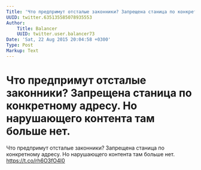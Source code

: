 ```yaml
---
Title: 'Что предпримут отсталые законники? Запрещена станица по конкретному адресу. Но нарушающего контента там больше нет.'
UUID: twitter.635135585078935553
Author:
    Title: Balancer
    UUID: twitter.user.balancer73
Date: 'Sat, 22 Aug 2015 20:04:58 +0300'
Type: Post
Markup: Text
---
```


# Что предпримут отсталые законники? Запрещена станица по конкретному адресу. Но нарушающего контента там больше нет.

Что предпримут отсталые законники? Запрещена станица по
конкретному адресу. Но нарушающего контента там больше нет.
https://t.co/rh6O3fO4I0
